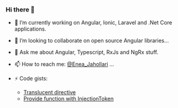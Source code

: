 ### Hi there 👋
- 🔭 I’m currently working on Angular, Ionic, Laravel and .Net Core applications.
<!-- - 🌱 I’m currently learning Docker & Microservices. -->
- 👯 I’m looking to collaborate on open source Angular libraries...
- 💬 Ask me about Angular, Typescript, RxJs and NgRx stuff.
- 📫 How to reach me: [@Enea_Jahollari](https://twitter.com/Enea_Jahollari) ...

- ⚡ Code gists: 
  - [Translucent directive](https://gist.github.com/eneajaho/847e9551e1927aa6658edb7f45a9a06a)
  - [Provide function with InjectionToken](https://gist.github.com/eneajaho/28c4ef1d75bf1d8733cec23e54068c0a)
